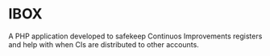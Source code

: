 # IBOX

A PHP application developed to safekeep Continuos Improvements registers and help with when CIs are distributed to other accounts.



